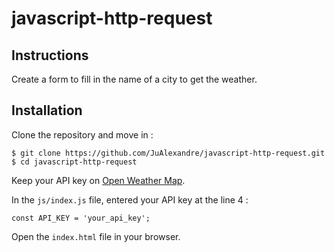 # javascript-http-request

## Instructions

Create a form to fill in the name of a city to get the weather.

## Installation

Clone the repository and move in :
```
$ git clone https://github.com/JuAlexandre/javascript-http-request.git
$ cd javascript-http-request
```

Keep your API key on [Open Weather Map](https://openweathermap.org/).

In the `js/index.js` file, entered your API key at the line 4 :
```
const API_KEY = 'your_api_key';
```

Open the `index.html` file in your browser.